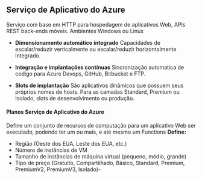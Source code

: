 ## Serviço de Aplicativo do Azure
Serviço com base em HTTP para hospedagem de aplicativos Web, APIs REST back-ends móveis.
Ambientes Windows ou Linux

- **Dimensionamento automático integrado**
Capacidades de escalar/reduzir verticalmente ou escalar/reduzir horizontalmente integrado.

- **Integração e implantações contínuas**
Sincronização automatica de codigo para Azure Devops, GitHub, Bitbucket e FTP.

- **Slots de implantação**
São aplicativos dinâmicos que possuem seus próprios nomes de hosts. Para as camadas Standard, Premium ou Isolado, slots de desenvolvimento ou produção.

#### Planos Serviço de Aplicativo do Azure
Define um conjunto de recursos de computação para um aplicativo Web ser executado, podendo ter um ou mais, e até mesmo um Functions
**Define:**

- Região (Oeste dos EUA, Leste dos EUA, etc.)
- Número de instâncias de VM
- Tamanho de instâncias de máquina virtual (pequeno, médio, grande)
- Tipo de preço (Gratuito, Compartilhado, Básico, Standard, Premium, PremiumV2, PremiumV3, Isolado)- 